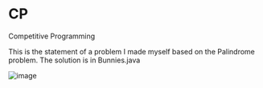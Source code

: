 # CP
Competitive Programming

This is the statement of a problem I made myself based on the Palindrome problem. The solution is in Bunnies.java

![image](https://user-images.githubusercontent.com/54485798/196541297-8c3bdb20-4966-4e5f-be59-b95b5fa41240.png)
